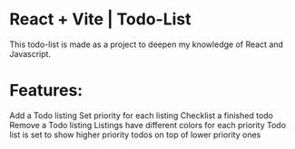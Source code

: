 # React + Vite | Todo-List

This todo-list is made as a project to deepen my knowledge of React and Javascript.

# Features:
Add a Todo listing
Set priority for each listing
Checklist a finished todo
Remove a Todo listing
Listings have different colors for each priority
Todo list is set to show higher priority todos on top of lower priority ones

